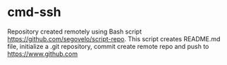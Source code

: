 # cmd-ssh
Repository created remotely using Bash script https://github.com/segovelo/script-repo.  This script creates README.md file, initialize a .git repository, commit create remote repo and push to https://www.github.com
